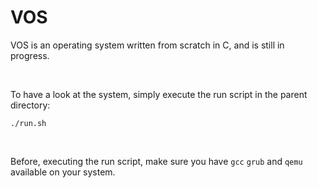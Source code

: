 # VOS

VOS is an operating system written from scratch in C, and is still in progress.

<br>

To have a look at the system, simply execute the run script in the parent directory:
```
./run.sh
```

<br>

Before, executing the run script, make sure you have `gcc` `grub` and `qemu` available on your system.